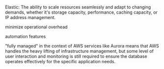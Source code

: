 Elastic: The ability to scale resources seamlessly and adapt to changing demands, whether it's storage capacity, performance, caching capacity, or IP address management.

minimize operational overhead

automation features

"fully managed" in the context of AWS services like Aurora means that AWS handles the heavy lifting of infrastructure management, but some level of user interaction and monitoring is still required to ensure the database operates effectively for the specific application needs.